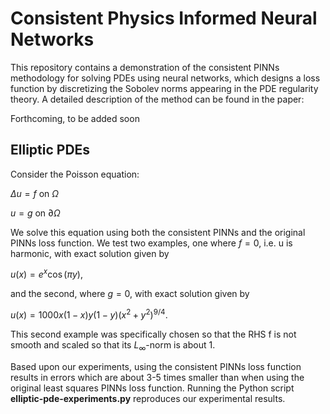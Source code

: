 # Consistent Physics Informed Neural Networks

This repository contains a demonstration of the consistent PINNs methodology for solving PDEs using neural networks, which designs a loss function by discretizing the Sobolev norms appearing in the PDE regularity theory. A detailed description of the method can be found in the paper:

Forthcoming, to be added soon

## Elliptic PDEs

Consider the Poisson equation:

$\Delta u = f$ on $\Omega$

$u = g$ on $\partial \Omega$

We solve this equation using both the consistent PINNs and the original PINNs loss function. We test two examples, one where $f = 0$, i.e. u is harmonic, with exact solution given by

$u(x) = e^x\cos(\pi y),$

and the second, where $g = 0$, with exact solution given by

$u(x) = 1000x(1-x)y(1-y)(x^2 + y^2)^{9/4}.$

This second example was specifically chosen so that the RHS f is not smooth and scaled so that its $L_\infty$-norm is about $1$. 

Based upon our experiments, using the consistent PINNs loss function results in errors which are about 3-5 times smaller than when using the original least squares PINNs loss function. Running the Python script **elliptic-pde-experiments.py** reproduces our experimental results.
